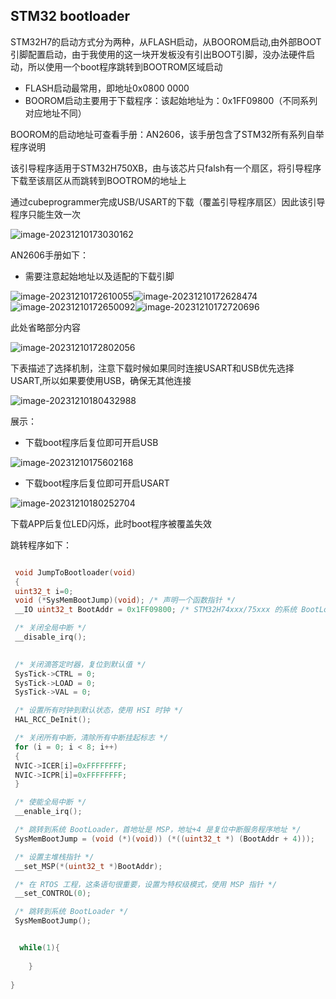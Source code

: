 ## STM32 bootloader

STM32H7的启动方式分为两种，从FLASH启动，从BOOROM启动,由外部BOOT引脚配置启动，由于我使用的这一块开发板没有引出BOOT引脚，没办法硬件启动，所以使用一个boot程序跳转到BOOTROM区域启动

- FLASH启动最常用，即地址0x0800 0000
- BOOROM启动主要用于下载程序：该起始地址为：0x1FF09800（不同系列对应地址不同）

BOOROM的启动地址可查看手册：AN2606，该手册包含了STM32所有系列自举程序说明



该引导程序适用于STM32H750XB，由与该芯片只falsh有一个扇区，将引导程序下载至该扇区从而跳转到BOOTROM的地址上

通过cubeprogrammer完成USB/USART的下载（覆盖引导程序扇区）因此该引导程序只能生效一次

![image-20231210173030162](https://newbie-typora.oss-cn-shenzhen.aliyuncs.com/TyporaJPG/image-20231210173030162.png)





AN2606手册如下：

- 需要注意起始地址以及适配的下载引脚

![image-20231210172610055](https://newbie-typora.oss-cn-shenzhen.aliyuncs.com/TyporaJPG/image-20231210172610055.png)![image-20231210172628474](https://newbie-typora.oss-cn-shenzhen.aliyuncs.com/TyporaJPG/image-20231210172628474.png)![image-20231210172650092](https://newbie-typora.oss-cn-shenzhen.aliyuncs.com/TyporaJPG/image-20231210172650092.png)![image-20231210172720696](https://newbie-typora.oss-cn-shenzhen.aliyuncs.com/TyporaJPG/image-20231210172720696.png)

此处省略部分内容

![image-20231210172802056](https://newbie-typora.oss-cn-shenzhen.aliyuncs.com/TyporaJPG/image-20231210172802056.png)

下表描述了选择机制，注意下载时候如果同时连接USART和USB优先选择USART,所以如果要使用USB，确保无其他连接

![image-20231210180432988](https://newbie-typora.oss-cn-shenzhen.aliyuncs.com/TyporaJPG/image-20231210180432988.png)



展示：

- 下载boot程序后复位即可开启USB

![image-20231210175602168](https://newbie-typora.oss-cn-shenzhen.aliyuncs.com/TyporaJPG/image-20231210175602168.png)

- 下载boot程序后复位即可开启USART

![image-20231210180252704](https://newbie-typora.oss-cn-shenzhen.aliyuncs.com/TyporaJPG/image-20231210180252704.png)



下载APP后复位LED闪烁，此时boot程序被覆盖失效





跳转程序如下：

```c

 void JumpToBootloader(void)
 {
 uint32_t i=0;
 void (*SysMemBootJump)(void); /* 声明一个函数指针 */
 __IO uint32_t BootAddr = 0x1FF09800; /* STM32H74xxx/75xxx 的系统 BootLoader 地址 */

 /* 关闭全局中断 */
 __disable_irq();
	 

 /* 关闭滴答定时器，复位到默认值 */
 SysTick->CTRL = 0;
 SysTick->LOAD = 0;
 SysTick->VAL = 0;

 /* 设置所有时钟到默认状态，使用 HSI 时钟 */
 HAL_RCC_DeInit();

 /* 关闭所有中断，清除所有中断挂起标志 */
 for (i = 0; i < 8; i++)
 {
 NVIC->ICER[i]=0xFFFFFFFF;
 NVIC->ICPR[i]=0xFFFFFFFF;
 }

 /* 使能全局中断 */
 __enable_irq();

 /* 跳转到系统 BootLoader，首地址是 MSP，地址+4 是复位中断服务程序地址 */
 SysMemBootJump = (void (*)(void)) (*((uint32_t *) (BootAddr + 4)));

 /* 设置主堆栈指针 */
 __set_MSP(*(uint32_t *)BootAddr);

 /* 在 RTOS 工程，这条语句很重要，设置为特权级模式，使用 MSP 指针 */
 __set_CONTROL(0);

 /* 跳转到系统 BootLoader */
 SysMemBootJump(); 


  while(1){
	
	}
	
}

```



